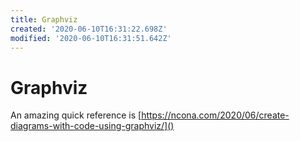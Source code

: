 ```yaml
---
title: Graphviz
created: '2020-06-10T16:31:22.698Z'
modified: '2020-06-10T16:31:51.642Z'
---
```


# Graphviz

An amazing quick reference is [https://ncona.com/2020/06/create-diagrams-with-code-using-graphviz/]()

